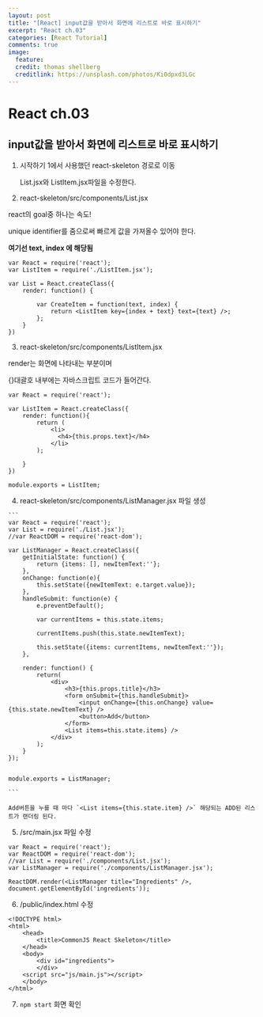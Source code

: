 ```yaml
---
layout: post
title: "[React] input값을 받아서 화면에 리스트로 바로 표시하기"
excerpt: "React ch.03"
categories: [React Tutorial]
comments: true
image:
  feature:
  credit: thomas shellberg
  creditlink: https://unsplash.com/photos/Ki0dpxd3LGc
---
```


# React ch.03

## input값을 받아서 화면에 리스트로 바로 표시하기

1. 시작하기 1에서 사용했던 react-skeleton 경로로 이동

    List.jsx와 ListItem.jsx파일을 수정한다.

2. react-skeleton/src/components/List.jsx

  react의 goal중 하나는 속도!

  unique identifier를 줌으로써 빠르게 값을 가져올수 있어야 한다.

  **여기선 text, index 에 해당됨**


  ```
  var React = require('react');
  var ListItem = require('./ListItem.jsx');

  var List = React.createClass({
      render: function() {

          var CreateItem = function(text, index) {
              return <ListItem key={index + text} text={text} />;
          };
      }
  })
  ```

3. react-skeleton/src/components/ListItem.jsx

  render는 화면에 나타내는 부분이며

  {}대괄호 내부에는 자바스크립트 코드가 들어간다.


  ```
  var React = require('react');

  var ListItem = React.createClass({
      render: function(){  
          return (
              <li>
                <h4>{this.props.text}</h4>              
              </li>
          );

      }
  })

  module.exports = ListItem;

  ```

  4. react-skeleton/src/components/ListManager.jsx 파일 생성

    ```
    var React = require('react');
    var List = require('./List.jsx');
    //var ReactDOM = require('react-dom');

    var ListManager = React.createClass({
        getInitialState: function() {
            return {items: [], newItemText:''};
        },
        onChange: function(e){
            this.setState({newItemText: e.target.value});
        },
        handleSubmit: function(e) {
            e.preventDefault();

            var currentItems = this.state.items;

            currentItems.push(this.state.newItemText);

            this.setState({items: currentItems, newItemText:''});
        },

        render: function() {
            return(
                <div>
                    <h3>{this.props.title}</h3>
                    <form onSubmit={this.handleSubmit}>
                        <input onChange={this.onChange} value={this.state.newItemText} />
                        <button>Add</button>
                    </form>
                    <List items=this.state.items} />
                </div>
            );
        }
    });


    module.exports = ListManager;

    ```

    Add버튼을 누를 때 마다 `<List items={this.state.item} />` 해당되는 ADD된 리스트가 랜더링 된다.


5. /src/main.jsx 파일 수정

  ```
  var React = require('react');
  var ReactDOM = require('react-dom');
  //var List = require('./components/List.jsx');
  var ListManager = require('./components/ListManager.jsx');

  ReactDOM.render(<ListManager title="Ingredients" />, document.getElementById('ingredients'));

  ```

6. /public/index.html 수정

  ```
  <!DOCTYPE html>
  <html>
      <head>
          <title>CommonJS React Skeleton</title>
      </head>
      <body>
          <div id="ingredients">
          </div>
      <script src="js/main.js"></script>
      </body>
  </html>

  ```

7. `npm start` 화면 확인
